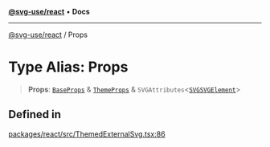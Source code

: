 [**@svg-use/react**](../README.md) • **Docs**

---

[@svg-use/react](../README.md) / Props

# Type Alias: Props

> **Props**: [`BaseProps`](../interfaces/BaseProps.md) &
> [`ThemeProps`](../interfaces/ThemeProps.md) &
> `SVGAttributes`\<[`SVGSVGElement`](https://developer.mozilla.org/docs/Web/API/SVGSVGElement)\>

## Defined in

[packages/react/src/ThemedExternalSvg.tsx:86](https://github.com/fpapado/svg-use/blob/main/packages/react/src/ThemedExternalSvg.tsx#L86)
